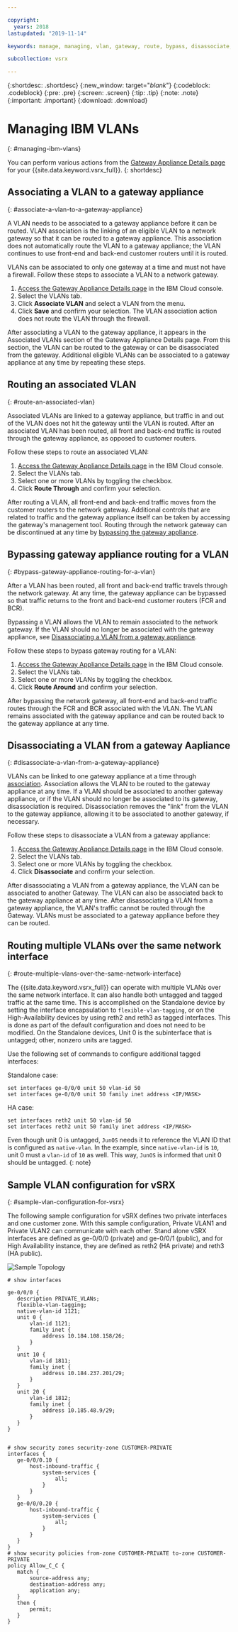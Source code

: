 ```yaml
---

copyright:
  years: 2018
lastupdated: "2019-11-14"

keywords: manage, managing, vlan, gateway, route, bypass, disassociate, associate, configuration, disassociating, associating, standalone, ha

subcollection: vsrx

---
```


{:shortdesc: .shortdesc}
{:new_window: target="_blank_"}
{:codeblock: .codeblock}
{:pre: .pre}
{:screen: .screen}
{:tip: .tip}
{:note: .note}
{:important: .important}
{:download: .download}

# Managing IBM VLANs
{: #managing-ibm-vlans}

You can perform various actions from the [Gateway Appliance Details page](/docs/vsrx?topic=gateway-appliance-viewing-gateway-appliance-details) for your {{site.data.keyword.vsrx_full}}.
{: shortdesc}

## Associating a VLAN to a gateway appliance
{: #associate-a-vlan-to-a-gateway-appliance}

A VLAN needs to be associated to a gateway appliance before it can be routed. VLAN association is the linking of an eligible VLAN to a network gateway so that it can be routed to a gateway appliance. This association does not automatically route the VLAN to a gateway appliance; the VLAN continues to use front-end and back-end customer routers until it is routed.

VLANs can be associated to only one gateway at a time and must not have a firewall. Follow these steps to associate a VLAN to a network gateway.

1. [Access the Gateway Appliance Details page](/docs/vsrx?topic=vsrx-viewing-your-gateway-appliance-details) in the IBM Cloud console.
2. Select the VLANs tab.
3. Click **Associate VLAN** and select a VLAN from the menu.
4. Click **Save** and confirm your selection. The VLAN association action does not route the VLAN through the firewall.

After associating a VLAN to the gateway appliance, it appears in the Associated VLANs section of the Gateway Appliance Details page. From this section, the VLAN can be routed to the gateway or can be disassociated from the gateway. Additional eligible VLANs can be associated to a gateway appliance at any time by repeating these steps.

## Routing an associated VLAN
{: #route-an-associated-vlan}

Associated VLANs are linked to a gateway appliance, but traffic in and out of the VLAN does not hit the gateway until the VLAN is routed. After an associated VLAN has been routed, all front and back-end traffic is routed through the gateway appliance, as opposed to customer routers.

Follow these steps to route an associated VLAN:

1. [Access the Gateway Appliance Details page](/docs/vsrx?topic=vsrx-viewing-your-gateway-appliance-details) in the IBM Cloud console.
2. Select the VLANs tab.
3. Select one or more VLANs by toggling the checkbox.
4. Click **Route Through** and confirm your selection.

After routing a VLAN, all front-end and back-end traffic moves from the customer routers to the network gateway. Additional controls that are related to traffic and the gateway appliance itself can be taken by accessing the gateway's management tool. Routing through the network gateway can be discontinued at any time by [bypassing the gateway appliance](#bypass-gateway-appliance-routing-for-a-vlan).

## Bypassing gateway appliance routing for a VLAN
{: #bypass-gateway-appliance-routing-for-a-vlan}

After a VLAN has been routed, all front and back-end traffic travels through the network gateway. At any time, the gateway appliance can be bypassed so that traffic returns to the front and back-end customer routers (FCR and BCR).

Bypassing a VLAN allows the VLAN to remain associated to the network gateway. If the VLAN should no longer be associated with the gateway appliance, see [Disassociating a VLAN from a gateway appliance](#disassociate-a-vlan-from-a-gateway-appliance).

Follow these steps to bypass gateway routing for a VLAN:

1. [Access the Gateway Appliance Details page](/docs/vsrx?topic=vsrx-viewing-your-gateway-appliance-details) in the IBM Cloud console.
2. Select the VLANs tab.
3. Select one or more VLANs by toggling the checkbox.
4. Click **Route Around** and confirm your selection.

After bypassing the network gateway, all front-end and back-end traffic routes through the FCR and BCR associated with the VLAN. The VLAN remains associated with the gateway appliance and can be routed back to the gateway appliance at any time.

## Disassociating a VLAN from a gateway Aapliance
{: #disassociate-a-vlan-from-a-gateway-appliance}

VLANs can be linked to one gateway appliance at a time through [association](#associate-a-vlan-to-a-gateway-appliance). Association allows the VLAN to be routed to the gateway appliance at any time. If a VLAN should be associated to another gateway appliance, or if the VLAN should no longer be associated to its gateway, disassociation is required. Disassociation removes the "link" from the VLAN to the gateway appliance, allowing it to be associated to another gateway, if necessary.

Follow these steps to disassociate a VLAN from a gateway appliance:

1. [Access the Gateway Appliance Details page](/docs/vsrx?topic=vsrx-viewing-your-gateway-appliance-details) in the IBM Cloud console.
2. Select the VLANs tab.
3. Select one or more VLANs by toggling the checkbox.
4. Click **Disassociate** and confirm your selection.

After disassociating a VLAN from a gateway appliance, the VLAN can be associated to another Gateway. The VLAN can also be associated back to the gateway appliance at any time. After disassociating a VLAN from a gateway appliance, the VLAN's traffic cannot be routed through the Gateway. VLANs must be associated to a gateway appliance before they can be routed.

## Routing multiple VLANs over the same network interface
{: #route-multiple-vlans-over-the-same-network-interface}

The {{site.data.keyword.vsrx_full}} can operate with multiple VLANs over the same network interface. It can also handle both untagged and tagged traffic at the same time. This is accomplished on the Standalone device by setting the interface encapsulation to `flexible-vlan-tagging`, or on the High-Availability devices by using reth2 and reth3 as tagged interfaces. This is done as part of the default configuration and does not need to be modified.  On the Standalone devices, Unit 0 is the subinterface that is untagged; other, nonzero units are tagged.

Use the following set of commands to configure additional tagged interfaces:

Standalone case:
```
set interfaces ge-0/0/0 unit 50 vlan-id 50
set interfaces ge-0/0/0 unit 50 family inet address <IP/MASK>
```

HA case:
```
set interfaces reth2 unit 50 vlan-id 50
set interfaces reth2 unit 50 family inet address <IP/MASK>
```

Even though unit 0 is untagged, `JunOS` needs it to reference the VLAN ID that is configured as `native-vlan`. In the example, since `native-vlan-id` is `10`, unit 0 must a `vlan-id` of `10` as well. This way, `JunOS` is informed that unit 0 should be untagged.
{: note}

## Sample VLAN configuration for vSRX
{: #sample-vlan-configuration-for-vsrx}

The following sample configuration for vSRX defines two private interfaces and one customer zone.
With this sample configuration, Private VLAN1 and Private VLAN2 can communicate with each other. Stand alone vSRX interfaces are defined as ge-0/0/0 (private) and ge-0/0/1 (public), and for High Availability instance, they are defined as reth2 (HA private) and reth3 (HA public).

![Sample Topology](images/Sample-Topology-VLAN-to-VLAN.png "Sample Topology")

```
# show interfaces

ge-0/0/0 {
   description PRIVATE_VLANs;
   flexible-vlan-tagging;
   native-vlan-id 1121;
   unit 0 {
       vlan-id 1121;
       family inet {
           address 10.184.108.158/26;
       }
   }
   unit 10 {
       vlan-id 1811;
       family inet {
           address 10.184.237.201/29;
       }
   }
   unit 20 {
       vlan-id 1812;
       family inet {
           address 10.185.48.9/29;
       }
   }
}


# show security zones security-zone CUSTOMER-PRIVATE
interfaces {
   ge-0/0/0.10 {
       host-inbound-traffic {
           system-services {
               all;
           }
       }
   }
   ge-0/0/0.20 {
       host-inbound-traffic {
           system-services {
               all;
           }
       }
   }
}
# show security policies from-zone CUSTOMER-PRIVATE to-zone CUSTOMER-PRIVATE
policy Allow_C_C {
   match {
       source-address any;
       destination-address any;
       application any;
   }
   then {
       permit;
   }
}
```
